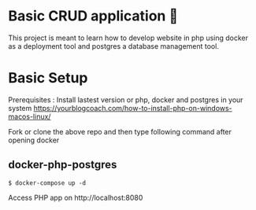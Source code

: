 # Basic CRUD application 💫
This project is meant to learn how to develop website in php using docker as a deployment tool and postgres a database management tool. 
# Basic Setup
Prerequisites : Install lastest version or php, docker and postgres in your system
https://yourblogcoach.com/how-to-install-php-on-windows-macos-linux/

Fork or clone the above repo and then type following command after opening docker
 ## docker-php-postgres
```
$ docker-compose up -d
```
Access PHP app on http://localhost:8080
